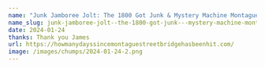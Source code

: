```yaml
---
name: "Junk Jamboree Jolt: The 1800 Got Junk & Mystery Machine Montague Mix-up"
name_slug: junk-jamboree-jolt--the-1800-got-junk---mystery-machine-montague-mix-up
date: 2024-01-24
thanks: Thank you James
url: https://howmanydayssincemontaguestreetbridgehasbeenhit.com/
image: /images/chumps/2024-01-24-2.png
---
```

